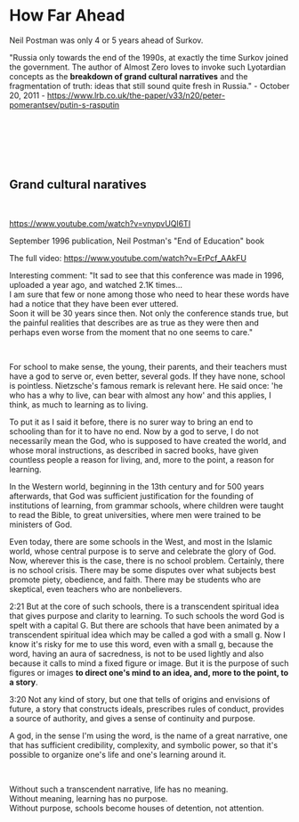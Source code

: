 # How Far Ahead

Neil Postman was only 4 or 5 years ahead of Surkov.

"Russia only towards the end of the 1990s, at exactly the time Surkov joined the government. The author of Almost Zero loves to invoke such Lyotardian concepts as the **breakdown of grand cultural narratives** and the fragmentation of truth: ideas that still sound quite fresh in Russia." - October 20, 2011 - https://www.lrb.co.uk/the-paper/v33/n20/peter-pomerantsev/putin-s-rasputin

&nbsp;

&nbsp;

&nbsp;

## Grand cultural naratives

&nbsp;

https://www.youtube.com/watch?v=vnypvUQl6TI

September 1996 publication, Neil Postman's "End of Education" book

The full video: https://www.youtube.com/watch?v=ErPcf_AAkFU   

Interesting comment: "It sad to see that this conference was made in 1996, uploaded a year ago, and watched 2.1K times...    
I am sure that few or none among those who need to hear these words have had a notice that they have been ever uttered.   
Soon it will be 30 years since then. Not only the conference stands true, but the painful realities that describes are as true as they were then and perhaps even worse from the moment that no one seems to care."


&nbsp;


For school to make sense, the young, their parents, and their teachers
must have a god to serve or, even better, several gods.
If they have none, school is pointless.
Nietzsche's famous remark is relevant here. He said once:
'he who has a why to live, can bear with almost any how'
and this applies, I think, as much to learning as to living.

To put it as I said it before,
there is no surer way to bring an end to schooling than for it to have no end.
Now by a god to serve,
I do not necessarily mean the God,
who is supposed to have created the world,
and whose moral instructions, as described in sacred books,
have given countless people a reason for living,
and, more to the point, a reason for learning.

In the Western world,
beginning in the 13th century and for 500 years afterwards,
that God was sufficient justification for the founding of institutions of learning,
from grammar schools, where children were taught to read the Bible,
to great universities, where men were trained to be ministers of God.

Even today, there are some schools in the West,
and most in the Islamic world, whose central purpose
is to serve and celebrate the glory of God.
Now, wherever this is the case, there is no school problem.
Certainly, there is no school crisis.
There may be some disputes over what subjects best promote piety, obedience, and faith.
There may be students who are skeptical, even teachers who are nonbelievers.

2:21 But at the core of such schools, there is a transcendent spiritual idea
that gives purpose and clarity to learning.
To such schools the word God is spelt with a capital G.
But there are schools that have been animated by a transcendent spiritual idea
which may be called a god with a small g.
Now I know it's risky for me to use this word, even with a small g,
because the word, having an aura of sacredness, is not to be used lightly
and also because it calls to mind a fixed figure or image.
But it is the purpose of such figures or images
**to direct one's mind to an idea,
and, more to the point, to a story**.

3:20 Not any kind of story,
but one that tells of origins and envisions of future,
a story that constructs ideals, prescribes rules of conduct,
provides a source of authority, and gives a sense of continuity and purpose.

A god, in the sense I'm using the word, is the name of a great narrative,
one that has sufficient credibility, complexity, and symbolic power,
so that it's possible to organize one's life and one's learning around it.

&nbsp;



Without such a transcendent narrative, life has no meaning.    
Without meaning, learning has no purpose.    
Without purpose, schools become houses of detention, not attention.    

